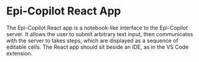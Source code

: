 # Epi-Copilot React App

The Epi-Copilot React app is a notebook-like interface to the Epi-Copilot server. It allows the user to submit arbitrary text input, then communicates with the server to takes steps, which are displayed as a sequence of editable cells. The React app should sit beside an IDE, as in the VS Code extension.
